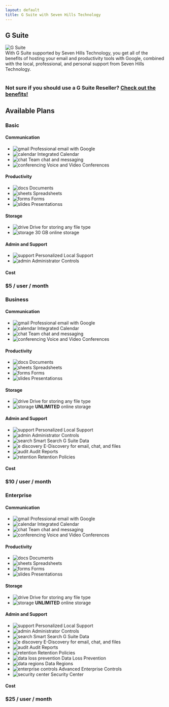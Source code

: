 ```yaml
---
layout: default
title: G Suite with Seven Hills Technology
---
```


<section class="sh-intro">
    <div class="sh-tagline">
        <h2 class="sh-header-lines"><span>G Suite</span></h2>
        <div id="gsuite" >
            <img src="/images/gsuite.png" alt="G Suite" />
        </div>
    </div>
    <div class="sh-description">With G Suite supported by Seven Hills Technology, you get all of the benefits of hosting your email and productivity tools with Google, combined with the local, professional, and personal support from Seven Hills Technology.
        <br/><br/>
        <h3>Not sure if you should use a G Suite Reseller? <a href="/google/2018/10/29/why-use-gsuite-reseller.html">Check out the benefits!</a></h3>
    </div>
</section>
<section class="sh-g-suite sh-dark-band">
    <h2>Available Plans</h2>
    <div class="sh-product-list">
        <div class="sh-product">
            <h3>Basic</h3>
            <h4>Communication</h4>
            <ul class="sh-feature-list">
                <li><img class="sh-list-image" src="/images/gmail.png" alt="gmail" /> Professional email with Google</li>
                <li><img class="sh-list-image" src="/images/calendar.png" alt="calendar" /> Integrated Calendar</li>
                <li><img class="sh-list-image" src="/images/chat.png" alt="chat" /> Team chat and messaging</li>
                <li><img class="sh-list-image" src="/images/chatandvideo.png" alt="conferencing" /> Voice and Video Conferences</li>
            </ul>
            <h4>Productivity</h4>
            <ul class="sh-feature-list">
                <li><img class="sh-list-image" src="/images/docs.png" alt="docs" /> Documents</li>
                <li><img class="sh-list-image" src="/images/sheets.png" alt="sheets" /> Spreadsheets</li>
                <li><img class="sh-list-image" src="/images/forms.png" alt="forms" /> Forms</li>
                <li><img class="sh-list-image" src="/images/slides.png" alt="slides" /> Presentationss</li>
            </ul>
            <h4>Storage</h4>
            <ul class="sh-feature-list">
                <li><img class="sh-list-image" src="/images/drive.png" alt="drive" /> Drive for storing any file type</li>
                <li><img class="sh-list-image" src="/images/bullet.png" alt="storage" /> 30 GB online storage</li>
            </ul>
            <h4>Admin and Support</h4>
            <ul class="sh-feature-list">
                <li><img class="sh-list-image" src="/images/support.png" alt="support" /> Personalized Local Support</li>
                <li><img class="sh-list-image" src="/images/admin.png" alt="admin" /> Administrator Controls</li>
            </ul>
            <h4>Cost</h4>
            <h3>$5 / user / month</h3>
        </div>
        <div class="sh-product">
            <h3>Business</h3>
            <h4>Communication</h4>
            <ul class="sh-feature-list">
                <li><img class="sh-list-image" src="/images/gmail.png" alt="gmail" /> Professional email with Google</li>
                <li><img class="sh-list-image" src="/images/calendar.png" alt="calendar" /> Integrated Calendar</li>
                <li><img class="sh-list-image" src="/images/chat.png" alt="chat" /> Team chat and messaging</li>
                <li><img class="sh-list-image" src="/images/chatandvideo.png" alt="conferencing" /> Voice and Video Conferences</li>
            </ul>
            <h4>Productivity</h4>
            <ul class="sh-feature-list">
                <li><img class="sh-list-image" src="/images/docs.png" alt="docs" /> Documents</li>
                <li><img class="sh-list-image" src="/images/sheets.png" alt="sheets" /> Spreadsheets</li>
                <li><img class="sh-list-image" src="/images/forms.png" alt="forms" /> Forms</li>
                <li><img class="sh-list-image" src="/images/slides.png" alt="slides" /> Presentationss</li>
            </ul>
            <h4>Storage</h4>
            <ul class="sh-feature-list">
                <li><img class="sh-list-image" src="/images/drive.png" alt="drive" /> Drive for storing any file type</li>
                <li><img class="sh-list-image" src="/images/bullet.png" alt="storage" /> <strong>UNLIMITED</strong> online storage</li>
            </ul>
            <h4>Admin and Support</h4>
            <ul class="sh-feature-list">
                <li><img class="sh-list-image" src="/images/support.png" alt="support" /> Personalized Local Support</li>
                <li><img class="sh-list-image" src="/images/admin.png" alt="admin" /> Administrator Controls</li>
                <li><img class="sh-list-image" src="/images/cloudsearch.png" alt="search" /> Smart Search G Suite Data</li>
                <li><img class="sh-list-image" src="/images/vault.png" alt="e discovery" /> E-Discovery for email, chat, and files</li>
                <li><img class="sh-list-image" src="/images/bullet.png" alt="audit" /> Audit Reports</li>
                <li><img class="sh-list-image" src="/images/bullet.png" alt="retention" /> Retention Policies</li>
            </ul>
            <h4>Cost</h4>
            <h3>$10 / user / month</h3>
        </div>
        <div class="sh-product">
            <h3>Enterprise</h3>
            <h4>Communication</h4>
            <ul class="sh-feature-list">
                <li><img class="sh-list-image" src="/images/gmail.png" alt="gmail" /> Professional email with Google</li>
                <li><img class="sh-list-image" src="/images/calendar.png" alt="calendar" /> Integrated Calendar</li>
                <li><img class="sh-list-image" src="/images/chat.png" alt="chat" /> Team chat and messaging</li>
                <li><img class="sh-list-image" src="/images/chatandvideo.png" alt="conferencing" /> Voice and Video Conferences</li>
            </ul>
            <h4>Productivity</h4>
            <ul class="sh-feature-list">
                <li><img class="sh-list-image" src="/images/docs.png" alt="docs" /> Documents</li>
                <li><img class="sh-list-image" src="/images/sheets.png" alt="sheets" /> Spreadsheets</li>
                <li><img class="sh-list-image" src="/images/forms.png" alt="forms" /> Forms</li>
                <li><img class="sh-list-image" src="/images/slides.png" alt="slides" /> Presentationss</li>
            </ul>
            <h4>Storage</h4>
            <ul class="sh-feature-list">
                <li><img class="sh-list-image" src="/images/drive.png" alt="drive" /> Drive for storing any file type</li>
                <li><img class="sh-list-image" src="/images/bullet.png" alt="storage" /> <strong>UNLIMITED</strong> online storage</li>
            </ul>
            <h4>Admin and Support</h4>
            <ul class="sh-feature-list">
                <li><img class="sh-list-image" src="/images/support.png" alt="support" /> Personalized Local Support</li>
                <li><img class="sh-list-image" src="/images/admin.png" alt="admin" /> Administrator Controls</li>
                <li><img class="sh-list-image" src="/images/cloudsearch.png" alt="search" /> Smart Search G Suite Data</li>
                <li><img class="sh-list-image" src="/images/vault.png" alt="e discovery" /> E-Discovery for email, chat, and files</li>
                <li><img class="sh-list-image" src="/images/bullet.png" alt="audit" /> Audit Reports</li>
                <li><img class="sh-list-image" src="/images/bullet.png" alt="retention" /> Retention Policies</li>
                <li><img class="sh-list-image" src="/images/bullet.png" alt="data loss prevention" /> Data Loss Prevention</li>
                <li><img class="sh-list-image" src="/images/bullet.png" alt="data regions" /> Data Regions</li>
                <li><img class="sh-list-image" src="/images/bullet.png" alt="enterprise controls" /> Advanced Enterprise Controls</li>
                <li><img class="sh-list-image" src="/images/bullet.png" alt="security center" /> Security Center</li>
            </ul>
            <h4>Cost</h4>
            <h3>$25 / user / month</h3>
        </div>
    </div>
</section>

